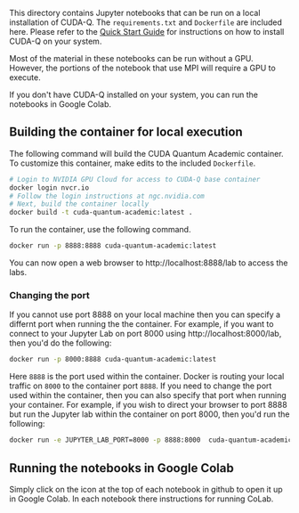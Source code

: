 This directory contains Jupyter notebooks that can be run on a local installation of CUDA-Q.  The `requirements.txt` and `Dockerfile` are
included here. Please refer to the [Quick Start Guide](https://nvidia.github.io/cuda-quantum/latest/using/quick_start.html#validate-installation)
for instructions on how to install CUDA-Q on your system.

Most of the material in these notebooks can be run without a GPU.  However, the portions of the notebook that use MPI will require
a GPU to execute.  

If you don't have CUDA-Q installed on your system, you can run the notebooks in Google Colab.

## Building the container for local execution

The following command will build the CUDA Quantum Academic container. To
customize this container, make edits to the included `Dockerfile`. 

```sh
# Login to NVIDIA GPU Cloud for access to CUDA-Q base container
docker login nvcr.io
# Follow the login instructions at ngc.nvidia.com
# Next, build the container locally
docker build -t cuda-quantum-academic:latest .
```

To run the container, use the following command. 

```sh
docker run -p 8888:8888 cuda-quantum-academic:latest
```

You can now open a web browser to http://localhost:8888/lab to access the labs.

### Changing the port
If you cannot use port 8888 on your local machine then you can specify a differnt
port when running the the container.  For example, if you want to connect to your 
Jupyter Lab on port 8000 using http://localhost:8000/lab, then you'd do the following:

```sh
docker run -p 8000:8888 cuda-quantum-academic:latest
```

Here `8888` is the port used within the container. Docker is routing your local 
traffic on `8000` to the container port `8888`.  If you need to change the port used within
the container, then you can also specify that port when running your container. For example,
if you wish to direct your browser to port 8888 but run the Jupyter lab within the container 
on port 8000, then you'd run the following: 

```sh
docker run -e JUPYTER_LAB_PORT=8000 -p 8888:8000  cuda-quantum-academic:latest
```


## Running the notebooks in Google Colab
Simply click on the icon at the top of each notebook in github to open it up in Google Colab.  In each notebook there instructions for running CoLab.
